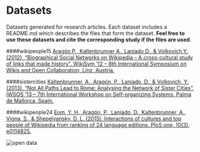# Datasets

Datasets generated for research articles. Each dataset includes a README.md which describes the files that form the dataset. **Feel free to use these datasets and cite the corresponding study if the files are used**.

####wikipeople15
[Aragón P., Kaltenbrunner A., Laniado D., & Volkovich Y. (2012), “Biographical Social Networks on Wikipedia – A cross-cultural study of links that made history”. WikiSym ’12 – 8th International Symposium on Wikis and Open Collaboration, Linz, Austria.](https://github.com/elaragon/datasets/raw/master/wikipeople15/aragon_etal_2012_wikisym.pdf)

####sistercities
[Kaltenbrunner, A., Aragón, P., Laniado, D., & Volkovich, Y. (2013). “Not All Paths Lead to Rome: Analysing the Network of Sister Cities”.  IWSOS ’13 – 7th International Workshop on Self-organizing Systems, Palma de Mallorca, Spain.](https://github.com/elaragon/datasets/raw/master/sitercities/kaltenbrunner_etal_2013_iwsos.pdf)

####wikipeople24
[Eom, Y. H., Aragón, P., Laniado, D., Kaltenbrunner, A., Vigna, S., & Shepelyansky, D. L. (2015). Interactions of cultures and top people of Wikipedia from ranking of 24 language editions. PloS one, 10(3), e0114825.](https://github.com/elaragon/datasets/raw/master/wikipeople24/eom_etal_2015_plosone.pdf)

![open data](http://trendct.org/files/2015/09/Big_Data_Africa_Open_Data.png)
